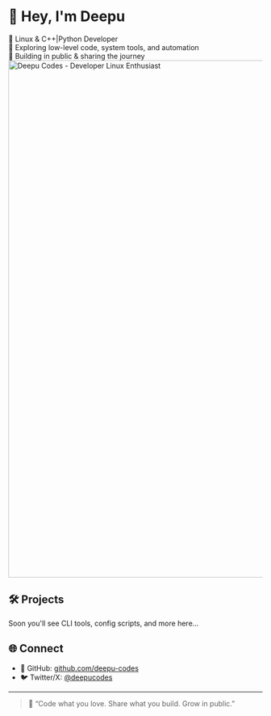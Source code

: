 # 👋 Hey, I'm Deepu

🔧 Linux & C++|Python Developer  
🧠 Exploring low-level code, system tools, and automation  
🚀 Building in public & sharing the journey
<img width="1536" height="1024" alt="Deepu Codes - Developer   Linux Enthusiast" src="https://github.com/user-attachments/assets/22956698-c772-4efd-aa60-22d16f0d6290" />

## 🛠 Projects
Soon you'll see CLI tools, config scripts, and more here...

## 🌐 Connect
- 🐧 GitHub: [github.com/deepu-codes](https://github.com/deepu-codes)
- 🐦 Twitter/X: [@deepucodes](https://x.com/deepucodes)

---

> 🧠 “Code what you love. Share what you build. Grow in public.”

<!--
**deepu-codes/deepu-codes** is a ✨ _special_ ✨ repository because its `README.md` (this file) appears on your GitHub profile.

Here are some ideas to get you started:

- 🔭 I’m currently working on ...
- 🌱 I’m currently learning ...
- 👯 I’m looking to collaborate on ...
- 🤔 I’m looking for help with ...
- 💬 Ask me about ...
- 📫 How to reach me: ...
- 😄 Pronouns: ...
- ⚡ Fun fact: ...
-->
